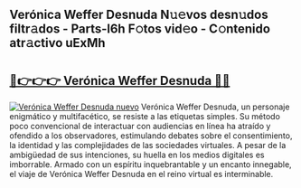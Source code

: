 ## Verónica Weffer Desnuda N𝚞𝚎vos desn𝚞dos filtr𝚊dos - Parts-l6h F𝚘tos vid𝚎o - C𝚘ntenido atr𝚊ctivo uExMh

# <h2><a href="http://mb3akjm.tromn.icu/?c=Ver%c3%b3nica+Weffer+Desnuda">🔗👉👉👉 Verónica Weffer Desnuda 🔗🔗</a></h2>

[![Verónica Weffer Desnuda nuevo](https://i.imgur.com/pEAQMta.gif)](http://mb3akjm.tromn.icu/?c=Ver%c3%b3nica+Weffer+Desnuda)
Verónica Weffer Desnuda, un personaje enigmático y multifacético, se resiste a las etiquetas simples. Su método poco convencional de interactuar con audiencias en línea ha atraído y ofendido a los observadores, estimulando debates sobre el consentimiento, la identidad y las complejidades de las sociedades virtuales. A pesar de la ambigüedad de sus intenciones, su huella en los medios digitales es imborrable. Armado con un espíritu inquebrantable y un encanto innegable, el viaje de Verónica Weffer Desnuda en el reino virtual es interminable.
